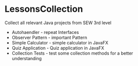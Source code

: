# LessonsCollection
Collect all relevant Java projects from SEW 3rd level

- Autohaendler - repeat Interfaces
- Observer Pattern - important Pattern
- Simple Calculator - simple calculator in JavaFX
- Quiz Application - Quiz application in JavaFX
- Collection Tests - test some collection methods for a better understanding

